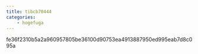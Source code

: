 ```yaml
---
title: tibcb70444
categories:
    - hogefuga
---
```

fe36f2310b5a2a960957805be36100d90753ea4913887950ed995eab7d8c095a